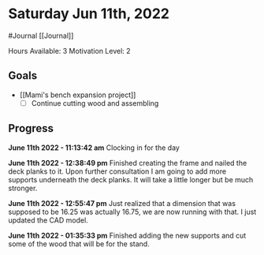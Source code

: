 # Saturday Jun 11th, 2022
#Journal [[Journal]]

Hours Available: 3
Motivation Level: 2

## Goals
- [[Mami's bench expansion project]]
	- [ ] Continue cutting wood and assembling

## Progress

**June 11th 2022 - 11:13:42 am** 
Clocking in for the day

**June 11th 2022 - 12:38:49 pm** 
Finished creating the frame and nailed the deck planks to it. Upon further consultation I am going to add more supports underneath the deck planks. It will take a little longer but be much stronger.

**June 11th 2022 - 12:55:47 pm** 
Just realized that a dimension that was supposed to be 16.25 was actually 16.75, we are now running with that. I just updated the CAD model.

**June 11th 2022 - 01:35:33 pm** 
Finished adding the new supports and cut some of the wood that will be for the stand.